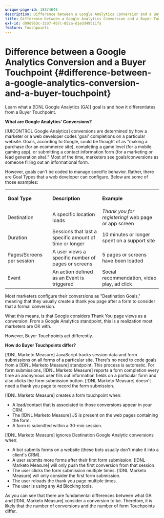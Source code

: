 ```yaml
---
unique-page-id: 18874648
description: Difference between a Google Analytics Conversion and a Buyer Touchpoint - [!DNL Marketo Measure]
title: Difference between a Google Analytics Conversion and a Buyer Touchpoint
exl-id: d09d963c-3207-467c-852a-d1edd49511fa
feature: Touchpoints
---
```

# Difference between a Google Analytics Conversion and a Buyer Touchpoint {#difference-between-a-google-analytics-conversion-and-a-buyer-touchpoint}

Learn what a [!DNL Google Analytics (GA)] goal is and how it differentiates from a Buyer Touchpoint.

**What are Google Analytics' Conversions?**

[!UICONTROL Google Analytics] conversions are determined by how a marketer or a web developer codes 'goal' completions on a particular website. Goals, according to Google, could be thought of as "making a purchase (for an ecommerce site), completing a game level (for a mobile gaming app), or submitting a contact information form (for a marketing or lead generation site)." Most of the time, marketers see goals/conversions as someone filling out an informational form.

However, goals can't be coded to manage specific behavior. Rather, there are Goal Types that a web developer can configure. Below are some of those examples:

<table> 
 <colgroup> 
  <col> 
  <col> 
  <col> 
 </colgroup> 
 <tbody> 
  <tr> 
   <td><strong>Goal Type</strong></td> 
   <td><p><strong>Description</strong></p></td> 
   <td><strong>Example</strong></td> 
  </tr> 
  <tr> 
   <td><p>Destination</p></td> 
   <td>A specific location loads</td> 
   <td><em>Thank you for registering!</em> web page or app screen</td> 
  </tr> 
  <tr> 
   <td>Duration</td> 
   <td>Sessions that last a specific amount of time or longer</td> 
   <td>10 minutes or longer spent on a support site</td> 
  </tr> 
  <tr> 
   <td>Pages/Screens per session</td> 
   <td>A user views a specific number of pages or screens</td> 
   <td>5 pages or screens have been loaded</td> 
  </tr> 
  <tr> 
   <td>Event</td> 
   <td>An action defined as an Event is triggered</td> 
   <td>Social recommendation, video play, ad click</td> 
  </tr> 
 </tbody> 
</table>

Most marketers configure their conversions as "Destination Goals," meaning that they usually create a thank you page after a form to consider that a formal conversion.

What this means, is that Google considers Thank You page views as a conversion. From a Google Analytics standpoint, this is a realization most marketers are OK with.

However, Buyer Touchpoints act differently.

**How do Buyer Touchpoints differ?**

[!DNL Marketo Measure] JavaScript tracks session data and form submissions on all forms of a particular site. There's no need to code goals from a [!DNL Marketo Measure] standpoint. This process is automatic. For form submissions, [!DNL Marketo Measure] reports a form completion every time an anonymous user fills out information fields on a particular form and also clicks the form submission button. [!DNL Marketo Measure] doesn't need a thank you page to record the form submission.

[!DNL Marketo Measure] creates a form touchpoint when:

* A lead/contact that is associated to those conversions appear in your CRM.
* The [!DNL Marketo Measure] JS is present on the web pages containing the form.
* A form is submitted within a 30-min session.

[!DNL Marketo Measure] ignores Destination Google Analytic conversions when:

* A bot submits forms on a website (these bots usually don't make it into a client's CRM).
* A user submits more forms after their first form submission. [!DNL Marketo Measure] will only push the first conversion from that session.
* The user clicks the form submission multiple times. [!DNL Marketo Measure] will only consider the first form submission.
* The user reloads the thank you page multiple times.
* The user is using any Ad Blocking tools.

As you can see that there are fundamental differences between what GA and [!DNL Marketo Measure] consider a conversion to be. Therefore, it is likely that the number of conversions and the number of form Touchpoints differ.
